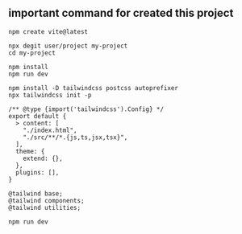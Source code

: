 ## important command for created this project

```
npm create vite@latest

```

```
npx degit user/project my-project
cd my-project

npm install
npm run dev

```

```
npm install -D tailwindcss postcss autoprefixer
npx tailwindcss init -p
```

```
/** @type {import('tailwindcss').Config} */
export default {
  > content: [
    "./index.html",
    "./src/**/*.{js,ts,jsx,tsx}",
  ],
  theme: {
    extend: {},
  },
  plugins: [],
}

```

```
@tailwind base;
@tailwind components;
@tailwind utilities;
```

```
npm run dev
```
